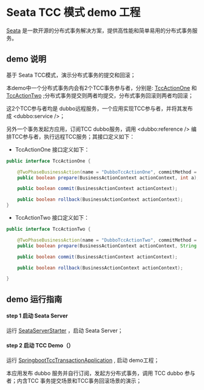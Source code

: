# Seata TCC 模式 demo 工程

[Seata](https://github.com/seata/seata) 是一款开源的分布式事务解决方案，提供高性能和简单易用的分布式事务服务。

## demo 说明

基于 Seata TCC模式，演示分布式事务的提交和回滚；

本demo中一个分布式事务内会有2个TCC事务参与者，分别是: [TccActionOne](https://github.com/seata/seata-samples/blob/master/tcc/springboot-tcc-sample/src/main/java/io/seata/samples/tcc/springboot/dubbo/action/TccActionOne.java)
和 [TccActionTwo](https://github.com/seata/seata-samples/blob/master/tcc/springboot-tcc-sample/src/main/java/io/seata/samples/tcc/springboot/dubbo/action/TccActionTwo.java)
;分布式事务提交则两者均提交，分布式事务回滚则两者均回滚；

这2个TCC参与者均是 dubbo远程服务，一个应用实现TCC参与者，并将其发布成 <dubbo:service />；

另外一个事务发起方应用，订阅TCC dubbo服务，调用 <dubbo:reference /> 编排TCC参与者，执行远程TCC服务；其接口定义如下：

- TccActionOne 接口定义如下：

```java
public interface TccActionOne {

    @TwoPhaseBusinessAction(name = "DubboTccActionOne", commitMethod = "commit", rollbackMethod = "rollback")
    public boolean prepare(BusinessActionContext actionContext, int a);

    public boolean commit(BusinessActionContext actionContext);

    public boolean rollback(BusinessActionContext actionContext);
}
```

- TccActionTwo 接口定义如下：

```java
public interface TccActionTwo {

    @TwoPhaseBusinessAction(name = "DubboTccActionTwo", commitMethod = "commit", rollbackMethod = "rollback")
    public boolean prepare(BusinessActionContext actionContext, String b);

    public boolean commit(BusinessActionContext actionContext);

    public boolean rollback(BusinessActionContext actionContext);

}
```

## demo 运行指南

#### step 1 启动 Seata Server

运行 [SeataServerStarter](https://github.com/seata/seata-samples/blob/master/tcc/springboot-tcc-sample/src/test/java/io/seata/samples/tcc/server/SeataServerStarter.java)
，启动 Seata Server；

#### step 2 启动 TCC Demo（）

运行 [SpringbootTccTransactionApplication](https://github.com/seata/seata-samples/blob/master/tcc/springboot-tcc-sample/src/main/java/io/seata/samples/tcc/springboot/dubbo/starter/SpringbootTccTransactionApplication.java)
, 启动 demo工程；

本应用发布 dubbo 服务并自行订阅，发起方分布式事务，调用 TCC dubbo 参与者；内含TCC 事务提交场景和TCC事务回滚场景的演示；